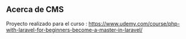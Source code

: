 ## Acerca de CMS

Proyecto realizado para el curso : https://www.udemy.com/course/php-with-laravel-for-beginners-become-a-master-in-laravel/